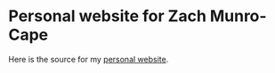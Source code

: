 # Personal website for Zach Munro-Cape

Here is the source for my [personal website](www.munrocape.com).